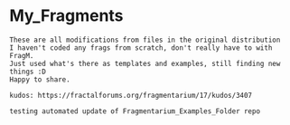 # My_Fragments

    These are all modifications from files in the original distribution
    I haven't coded any frags from scratch, don't really have to with FragM.
    Just used what's there as templates and examples, still finding new things :D
    Happy to share.

    kudos: https://fractalforums.org/fragmentarium/17/kudos/3407

    testing automated update of Fragmentarium_Examples_Folder repo
